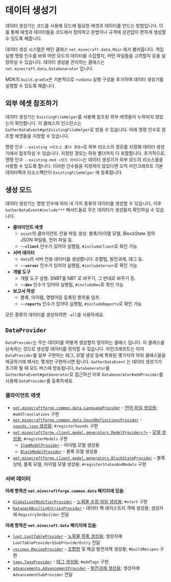 데이터 생성기
===============

데이터 생성기는 코드를 사용해 모드에 필요한 에셋과 데이터를 만드는 방법입니다. 이를 통해 에셋과 데이터들을 코드에서 정의하고 문법이나 규격에 상관없이 편하게 생성할 수 있도록 해줍니다.

데이터 생성 시스템은 메인 클래스 `net.minecraft.data.Main` 에서 불러옵니다. 게임 실행 명령 인수를 바꿔 어떤 모드의 데이터를 수집할지, 어떤 파일들을 고려할지 등을 설정하실 수 있습니다. 데이터 생성을 관리하는 클래스는 `net.minecraft.data.DataGenerator` 입니다.

MDK의 `build.gradle`은 기본적으로 `runData` 실행 구성을 추가하여 데이터 생성기를 실행할 수 있도록 해줍니다.

외부 에셋 참조하기
--------------

데이터 생성기는 `ExistingFileHelper`를 사용해 참조된 외부 에셋들이 누락되지 않았는지 확인합니다. 이 클래스의 인스턴스는 `GatherDataEvent#getExistingFileHelper`로 받을 수 있습니다. 아래 명령 인수로 참조할 에셋들을 지정할 수 있습니다.

명령 인수 `--existing <리소스 폴더 경로>`로 외부 리소스의 경로를 지정해 데이터 생성기에서 참조하실 수 있습니다. 지정된 경로는 하위 폴더까지 다 포함합니다. 추가적으로, 명령 인수 `--existing-mod <모드 아이디>`는 데이터 생성기가 외부 모드의 리소스들을 사용할 수 있도록 합니다. 이러한 인수들을 지정하지 않았다면 오직 마인크래프트 기본 데이터팩과 리소스팩만이 `ExistingFileHelper` 에 등록됩니다.

생성 모드
---------------

데이터 생성기는 명령 인수에 따라 네 가지 종류의 데이터를 생성할 수 있습니다, 이후 `GatherDataEvent#include***` 메서드들로 무슨 데이터가 생성될지 확인하실 수 있습니다.

* __클라이언트 에셋__
  * `asset`의 클라이언트 전용 파일 생성: 블록/아이템 모델, BlockState 정의 JSON 파일들, 언어 파일 등.
  * __`--client`__ 인수가 있어야 실행됨, `#includeClient`로 확인 가능
* __서버 데이터__
  * `data`의 서버 전용 데이터를 생성합니다: 조합법, 발전과제, 태그 등.
  * __`--server`__ 인수가 있어야 실행됨, `#includeServer`로 확인 가능
* __개발 도구__
  * 개발 도구 실행: SNBT를 NBT 로 바꾸기, 그 반대로 바꾸기 등.
  * __`--dev`__ 인수가 있어야 실행됨, `#includeDev`로 확인 가능
* __보고서 작성__
  * 블록, 아이템, 명령어등 등록된 항목들 덤프.
  * __`--reports`__ 인수가 있어야 실행됨, `#includeReports`로 확인 가능

모든 종류의 데이터를 생성하려면 `-all`을 사용하세요.

`DataProvider`
--------------

`DataProvider`는 무슨 데이터를 어떻게 생성할지 정의하는 클래스 입니다. 이 클래스를 상속하는 것으로 생성할 데이터를 정의할 수 있습니다. 마인크래프트는 이미 `DataProvider`를 일부 구현하는 태그, 모델 생성 등에 특화된 몇가지의 하위 클래스들을 제공하기에 메서드 몇개만 구현하시면 됩니다.
`GatherDataEvent` 는 데이터 생성기가 초기화 될 때 모드 버스에 방송됩니다, `DataGenerator`를 `GatherDataEvent#getGenerator`로 접근하신 이후 `DataGenerator#addProvider`를 사용해 `DataProvider`를 등록하세요.

### 클라이언트 에셋

* [`net.minecraftforge.common.data.LanguageProvider`][langgen] - [언어 파일 생성용][lang]; `#addTranslations` 구현
* [`net.minecraftforge.common.data.SoundDefinitionsProvider`][soundgen] - [`sounds.json` 생성용][sounds]; `#registerSounds` 구현
* [`net.minecraftforge.client.model.generators.ModelProvider<?>`][modelgen] - [모델 생성용][models]; `#registerModels` 구현
  * [`ItemModelProvider`][itemmodelgen] - 아이템 모델 생성용
  * [`BlockModelProvider`][blockmodelgen] - 블록 모델 생성용
* [`net.minecraftforge.client.model.generators.BlockStateProvider`][blockstategen] - 블록 상태, 블록 모델, 아이템 모델 생성용; `#registerStatesAndModels` 구현

### 서버 데이터

**아래 항목은 `net.minecraftforge.common.data` 패키지에 있음**:

* [`GlobalLootModifierProvider`][glmgen] - [노획물 수정 파일 생성용][glm]; `#start` 구현
* [`DatapackBuiltinEntriesProvider`][datapackregistriesgen] - 데이터 팩 레지스트리 객체 생성용; 생성자에 `RegistrySetBuilder` 전달

**아래 항목은 `net.minecraft.data` 패키지에 있음**:

* [`loot.LootTableProvider`][loottablegen] - [노획물 목록 생성용][loottable]; 생성자에 `LootTableProvider$SubProviderEntry` 전달
* [`recipes.RecipeProvider`][recipegen] - [조합법][recipes] 및 해금 발전과제 생성용; `#buildRecipes` 구현
* [`tags.TagsProvider`][taggen] - [태그 생성용][tags]; `#addTags` 구현
* [`advancements.AdvancementProvider`][advgen] - [발전과제 생성용][advancements]; 생성자에 `AdvancementSubProvider` 전달

[langgen]: ./client/localization.md
[lang]: https://minecraft.wiki/w/Language
[soundgen]: ./client/sounds.md
[sounds]: https://minecraft.wiki/w/Sounds.json
[modelgen]: ./client/modelproviders.md
[models]: ../resources/client/models/index.md
[itemmodelgen]: ./client/modelproviders.md#itemmodelprovider
[blockmodelgen]: ./client/modelproviders.md#blockmodelprovider
[blockstategen]: ./client/modelproviders.md#block-state-provider
[glmgen]: ./server/glm.md
[glm]: ../resources/server/glm.md
[datapackregistriesgen]: ./server/datapackregistries.md
[loottablegen]: ./server/loottables.md
[loottable]: ../resources/server/loottables.md
[recipegen]: ./server/recipes.md
[recipes]: ../resources/server/recipes/index.md
[taggen]: ./server/tags.md
[tags]: ../resources/server/tags.md
[advgen]: ./server/advancements.md
[advancements]: ../resources/server/advancements.md
